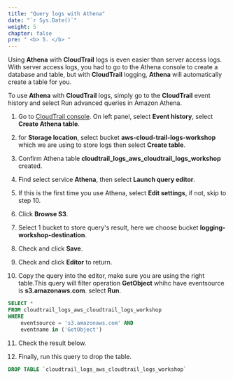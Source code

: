 ```yaml
---
title: "Query logs with Athena"
date: "`r Sys.Date()`"
weight: 5
chapter: false
pre: " <b> 5. </b> "
---
```


Using **Athena** with **CloudTrail** logs is even easier than server access logs. With server access logs, you had to go to the Athena console to create a database and table, but with **CloudTrail** logging, **Athena** will automatically create a table for you.

To use **Athena** with **CloudTrail** logs, simply go to the **CloudTrail** event history and select Run advanced queries in Amazon Athena.

1. Go to [CloudTrail console](https://console.aws.amazon.com/cloudtrail/). On left panel, select **Event history**, select **Create Athena table**.

2. for **Storage location**, select bucket **aws-cloud-trail-logs-workshop** which we are using to store logs then select **Create table**.

3. Confirm Athena table **cloudtrail_logs_aws_cloudtrail_logs_workshop** created.

4. Find select service **Athena**, then select **Launch query editor**.

5. If this is the first time you use Athena, select **Edit settings**, if not, skip to step 10.

6. Click **Browse S3**.

7. Select 1 bucket to store query's result, here we choose bucket **logging-workshop-destination**.

8. Check and click **Save**.

9. Check and click **Editor** to return.

10. Copy the query into the editor, make sure you are using the right table.This query will filter operation **GetObject** whihc have eventsource is **s3.amazonaws.com**. select **Run**.

```sql
SELECT *
FROM cloudtrail_logs_aws_cloudtrail_logs_workshop
WHERE
    eventsource = 's3.amazonaws.com' AND
    eventname in ('GetObject')
```

11. Check the result below.

12. Finally, run this query to drop the table.

```sql
DROP TABLE `cloudtrail_logs_aws_cloudtrail_logs_workshop`

```
